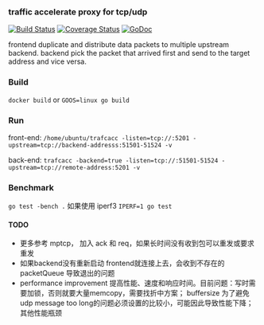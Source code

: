 ### traffic accelerate proxy for tcp/udp
[![Build Status](https://travis-ci.org/tomasen/trafcacc.svg?branch=master)](https://travis-ci.org/tomasen/trafcacc)
[![Coverage Status](https://coveralls.io/repos/tomasen/trafcacc/badge.svg?branch=master&service=github)](https://coveralls.io/github/tomasen/trafcacc?branch=master)
[![GoDoc](https://godoc.org/github.com/tomasen/trafcacc/v2?status.svg)](https://godoc.org/github.com/tomasen/trafcacc/v2)

frontend duplicate and distribute data packets to multiple upstream backend.
backend pick the packet that arrived first and send to the target address and
vice versa.

### Build

`docker build` or `GOOS=linux go build`

### Run

front-end:
`/home/ubuntu/trafcacc -listen=tcp://:5201 -upstream=tcp://backend-addresss:51501-51524 -v`

back-end:
`trafcacc -backend=true -listen=tcp://:51501-51524 -upstream=tcp://remote-address:5201 -v`


### Benchmark

`go test -bench .` 如果使用 iperf3 `IPERF=1 go test`

#### TODO

- 更多参考 mptcp， 加入 ack 和 req，如果长时间没有收到包可以重发或要求重发
- 如果backend没有重新启动 frontend就连接上去，会收到不存在的packetQueue 导致退出的问题
- performance improvement 提高性能、速度和响应时间。目前问题：写时需要加锁，否则就要大量memcopy，需要找折中方案； buffersize 为了避免udp message too long的问题必须设置的比较小，可能因此导致性能下降；其他性能瓶颈
